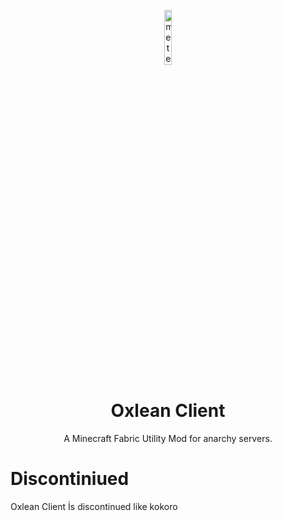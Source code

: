 
<p align="center">
<img src="https://i.hizliresim.com/5rplnl1.jpg" alt="meteor-client-logo" width="15%"/>
</p>

<h1 align="center">Oxlean Client</h1>
<p align="center">A Minecraft Fabric Utility Mod for anarchy servers.</p>

# Discontiniued

Oxlean Client İs discontinued like kokoro
    

